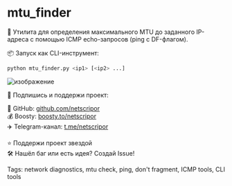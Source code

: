 # mtu_finder

🧰 Утилита для определения максимального MTU до заданного IP-адреса с помощью ICMP echo-запросов (ping с DF-флагом).

📦 Запуск как CLI-инструмент:

```bash
python mtu_finder.py <ip1> [<ip2> ...]
```
![изображение](https://github.com/user-attachments/assets/448588bf-6804-4a52-9170-9ad47047c1f7)

📡 Подпишись и поддержи проект:

🔗 GitHub: [github.com/netscripor](https://github.com/netscripor)  
💰 Boosty: [boosty.to/netscripor](https://boosty.to/netscripor)  
✈️ Telegram-канал: [t.me/netscripor](https://t.me/netscripor)

⭐️ Поддержи проект звездой  
🛠 Нашёл баг или есть идея? Создай Issue!

Tags: network diagnostics, mtu check, ping, don't fragment, ICMP tools, CLI tools
